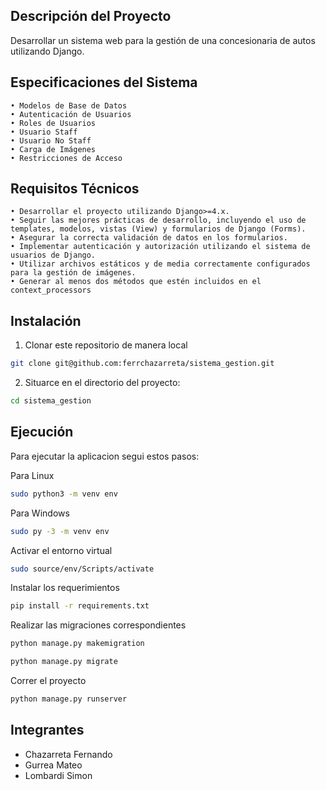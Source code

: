 ## Descripción del Proyecto
Desarrollar un sistema web para la gestión de una concesionaria de autos utilizando Django.

## Especificaciones del Sistema
	• Modelos de Base de Datos
 	• Autenticación de Usuarios
  	• Roles de Usuarios
	• Usuario Staff
  	• Usuario No Staff
  	• Carga de Imágenes
	• Restricciones de Acceso

 ## Requisitos Técnicos
	• Desarrollar el proyecto utilizando Django>=4.x.
	• Seguir las mejores prácticas de desarrollo, incluyendo el uso de templates, modelos, vistas (View) y formularios de Django (Forms).
	• Asegurar la correcta validación de datos en los formularios.
	• Implementar autenticación y autorización utilizando el sistema de usuarios de Django.
	• Utilizar archivos estáticos y de media correctamente configurados para la gestión de imágenes.
	• Generar al menos dos métodos que estén incluidos en el context_processors 	

## Instalación

1. Clonar este repositorio de manera local

```bash
git clone git@github.com:ferrchazarreta/sistema_gestion.git
```

2. Situarce en el directorio del proyecto:

```bash
cd sistema_gestion
```

## Ejecución

Para ejecutar la aplicacion segui estos pasos:

Para Linux
```bash
sudo python3 -m venv env
```

Para Windows
```bash
sudo py -3 -m venv env
```
Activar el entorno virtual
```bash
sudo source/env/Scripts/activate
```

Instalar los requerimientos

```bash
pip install -r requirements.txt
```
Realizar las migraciones correspondientes
```bash
python manage.py makemigration
```
```bash
python manage.py migrate
```
Correr el proyecto
```bash
python manage.py runserver
```


## Integrantes
- Chazarreta Fernando
- Gurrea Mateo
- Lombardi Simon

